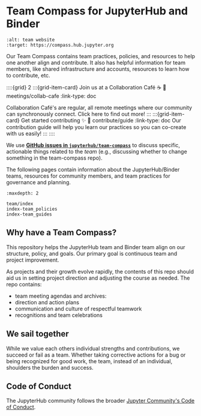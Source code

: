 # Team Compass for JupyterHub and Binder

```{image} https://img.shields.io/badge/team-website-orange.svg
:alt: team website
:target: https://compass.hub.jupyter.org
```

Our Team Compass contains team practices, policies, and resources to help one another align and contribute.
It also has helpful information for team members, like shared infrastructure and accounts, resources to learn how to contribute, etc.

::::{grid} 2
:::{grid-item-card} Join us at a Collaboration Café ☕ 
:link: meetings/collab-cafe
:link-type: doc

Collaboration Café's are regular, all remote meetings where our community can synchronously connect.
Click here to find out more! 
:::
:::{grid-item-card} Get started contributing ✨
:link: contribute/guide
:link-type: doc
Our contribution guide will help you learn our practices so you can co-create with us easily!
:::
::::

We use **[GitHub issues in `jupyterhub/team-compass`](https://github.com/jupyterhub/team-compass/issues)**
to discuss specific, actionable things related to the *team* (e.g., discussing whether to change something in the team-compass repo).

The following pages contain information about the JupyterHub/Binder
teams, resources for community members, and team practices for
governance and planning.

```{toctree}
:maxdepth: 2

team/index
index-team_policies
index-team_guides
```

## Why have a Team Compass?

This repository helps the JupyterHub team and Binder team align on our structure, policy, and goals.
Our primary goal is continuous team and project improvement.

As projects and their growth evolve rapidly, the contents of this repo
should aid us in setting project direction and adjusting the course as
needed. The repo contains:

- team meeting agendas and archives: <meetings>
- direction and action plans
- communication and culture of respectful teamwork
- recognitions and team celebrations

## We sail together

While we value each others individual strengths and contributions, we succeed
or fail as a team. Whether taking corrective actions for a bug or being
recognized for good work, the team, instead of an individual, shoulders
the burden and success.

## Code of Conduct

The JupyterHub community follows the broader [Jupyter Community's Code of Conduct](https://github.com/jupyter/governance/blob/master/conduct/code_of_conduct.md).
